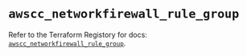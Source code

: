# `awscc_networkfirewall_rule_group`

Refer to the Terraform Registory for docs: [`awscc_networkfirewall_rule_group`](https://registry.terraform.io/providers/hashicorp/awscc/0.70.0/docs/resources/networkfirewall_rule_group).
